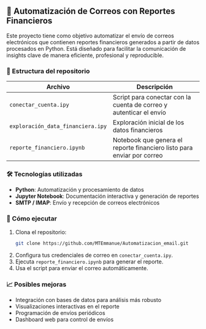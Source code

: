 
## 📧 Automatización de Correos con Reportes Financieros

Este proyecto tiene como objetivo automatizar el envío de correos electrónicos que contienen reportes financieros generados a partir de datos procesados en Python. Está diseñado para facilitar la comunicación de insights clave de manera eficiente, profesional y reproducible.

### 🧩 Estructura del repositorio

| Archivo                                 | Descripción                                                                 |
|-----------------------------------------|-----------------------------------------------------------------------------|
| `conectar_cuenta.ipy`                   | Script para conectar con la cuenta de correo y autenticar el envío         |
| `exploración_data_financiera.ipy`       | Exploración inicial de los datos financieros                               |
| `reporte_financiero.ipynb`              | Notebook que genera el reporte financiero listo para enviar por correo     |

### 🛠️ Tecnologías utilizadas

- **Python**: Automatización y procesamiento de datos
- **Jupyter Notebook**: Documentación interactiva y generación de reportes
- **SMTP / IMAP**: Envío y recepción de correos electrónicos

### 🚀 Cómo ejecutar

1. Clona el repositorio:
   ```bash
   git clone https://github.com/MTEmmanue/Automatizacion_email.git
   ```
2. Configura tus credenciales de correo en `conectar_cuenta.ipy`.
3. Ejecuta `reporte_financiero.ipynb` para generar el reporte.
4. Usa el script para enviar el correo automáticamente.

### 📈 Posibles mejoras

- Integración con bases de datos para análisis más robusto
- Visualizaciones interactivas en el reporte
- Programación de envíos periódicos
- Dashboard web para control de envíos

